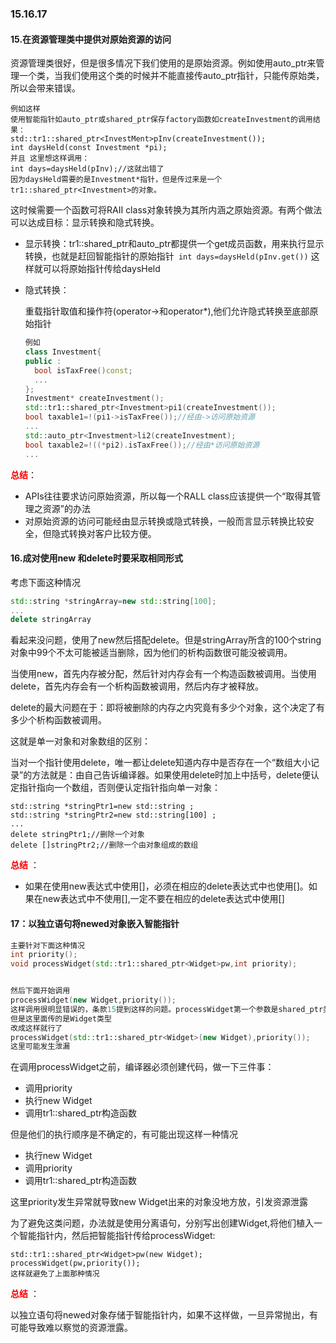 ### 15.16.17

#### 15.在资源管理类中提供对原始资源的访问

资源管理类很好，但是很多情况下我们使用的是原始资源。例如使用auto_ptr来管理一个类，当我们使用这个类的时候并不能直接传auto_ptr指针，只能传原始类，所以会带来错误。

```
例如这样
使用智能指针如auto_ptr或shared_ptr保存factory函数如createInvestment的调用结果：
std::tr1::shared_ptr<InvestMent>pInv(createInvestment());
int daysHeld(const Investment *pi);
并且 这里想这样调用：
int days=daysHeld(pInv);//这就出错了
因为daysHeld需要的是Investment*指针，但是传过来是一个tr1::shared_ptr<Investment>的对象。

```

这时候需要一个函数可将RAII class对象转换为其所内涵之原始资源。有两个做法可以达成目标：显示转换和隐式转换。

* 显示转换：tr1::shared_ptr和auto_ptr都提供一个get成员函数，用来执行显示转换，也就是赶回智能指针的原始指针` int days=daysHeld(pInv.get())`  这样就可以将原始指针传给daysHeld

* 隐式转换：

  重载指针取值和操作符(operator->和operator*),他们允许隐式转换至底部原始指针

  ```c++
  例如
  class Investment{
  public :
  	bool isTaxFree()const;
  	...
  };
  Investment* createInvestment();
  std::tr1::shared_ptr<Investment>pi1(createInvestment());
  bool taxable1=!(pi1->isTaxFree());//经由->访问原始资源
  ...
  std::auto_ptr<Investment>li2(createInvestment);
  bool taxable2=!((*pi2).isTaxFree());//经由*访问原始资源
  ...
  ```

**<font color=#FF000 >总结</font>**：

* APIs往往要求访问原始资源，所以每一个RALL class应该提供一个“取得其管理之资源”的办法
* 对原始资源的访问可能经由显示转换或隐式转换，一般而言显示转换比较安全，但隐式转换对客户比较方便。

#### 16.成对使用new 和delete时要采取相同形式 

考虑下面这种情况

```c++
std::string *stringArray=new std::string[100];
...
delete stringArray
```

看起来没问题，使用了new然后搭配delete。但是stringArray所含的100个string对象中99个不太可能被适当删除，因为他们的析构函数很可能没被调用。

当使用new，首先内存被分配，然后针对内存会有一个构造函数被调用。当使用delete，首先内存会有一个析构函数被调用，然后内存才被释放。

delete的最大问题在于：即将被删除的内存之内究竟有多少个对象，这个决定了有多少个析构函数被调用。

这就是单一对象和对象数组的区别：

当对一个指针使用delete，唯一都让delete知道内存中是否存在一个“数组大小记录”的方法就是：由自己告诉编译器。如果使用delete时加上中括号，delete便认定指针指向一个数组，否则便认定指针指向单一对象：

```
std::string *stringPtr1=new std::string ;
std::string *stringPtr2=new std::string[100] ;
...
delete stringPtr1;//删除一个对象
delete []stringPtr2;//删除一个由对象组成的数组
```

<font color="red">**总结**</font> ：

* 如果在使用new表达式中使用[]，必须在相应的delete表达式中也使用[]。如果在new表达式中不使用[],一定不要在相应的delete表达式中使用[]

#### 17：以独立语句将newed对象嵌入智能指针

```C++
主要针对下面这种情况
int priority();
void processWidget(std::tr1::shared_ptr<Widget>pw,int priority);


然后下面开始调用
processWidget(new Widget,priority());
这样调用很明显错误的，条款15提到这样的问题。processWidget第一个参数是shared_ptr类型，
但是这里面传的是Widget类型
改成这样就行了
processWidget(std::tr1::shared_ptr<Widget>(new Widget),priority());
这里可能发生泄漏
```

在调用processWidget之前，编译器必须创建代码，做一下三件事：

* 调用priority
* 执行new Widget
* 调用tr1::shared_ptr构造函数

但是他们的执行顺序是不确定的，有可能出现这样一种情况

* 执行new Widget
* 调用priority
* 调用tr1::shared_ptr构造函数

这里priority发生异常就导致new Widget出来的对象没地方放，引发资源泄露

为了避免这类问题，办法就是使用分离语句，分别写出创建Widget,将他们植入一个智能指针内，然后把智能指针传给processWidget:

````
std::tr1::shared_ptr<Widget>pw(new Widget);
processWidget(pw,priority());
这样就避免了上面那种情况
````

<font color="red">**总结**</font> ：

​	以独立语句将newed对象存储于智能指针内，如果不这样做，一旦异常抛出，有可能导致难以察觉的资源泄露。